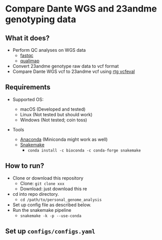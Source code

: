 # Compare Dante WGS and 23andme genotyping data

## What it does?

* Perform QC analyses on WGS data
  * [fastqc](http://www.bioinformatics.babraham.ac.uk/projects/fastqc/)
  * [qualimap](http://qualimap.bioinfo.cipf.es/)
* Convert 23andme genotype raw data to vcf format
* Compare Dante WGS vcf to 23andme vcf using [rtg vcfeval](https://cdn.rawgit.com/RealTimeGenomics/rtg-tools/master/installer/resources/tools/RTGOperationsManual/rtg_command_reference.html#vcfeval)

## Requirements

* Supported OS:
  * macOS (Developed and tested)
  * Linux (Not tested but should work)
  * Windows (Not tested; coin toss)

* Tools
  * [Anaconda](https://www.anaconda.com/) (Miniconda might work as well)
  * [Snakemake](https://snakemake.readthedocs.io/en/stable/getting_started/installation.html#installation-via-conda)
    * `conda install -c bioconda -c conda-forge snakemake`

## How to run?

* Clone or download this repository
  * Clone: `git clone xxx`
  * Download: just download this re
* cd into repo directory.
  * `cd /path/to/personal_genome_analysis`
* Set up config file as described below.
* Run the snakemake pipeline
  * `snakemake -k -p --use-conda`


## Set up `configs/configs.yaml`